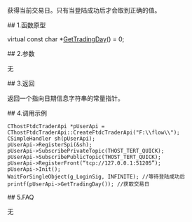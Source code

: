 <p>获得当前交易日。只有当登陆成功后才会取到正确的值。</p>
<span class="anchor" id="c2e310e3-f4df-4efc-a84d-a3a60186a61d"></span>
## 1.函数原型
<p>virtual const char *<a href="../../../HQJK/CTHOSTFTDCMDAPI/GETTRADINGDAY/">GetTradingDay</a>() = 0;</p>
<span class="anchor" id="4d03f5b0-4717-478d-9521-b13ca97c63cc"></span>
## 2.参数
<p>无</p>
<span class="anchor" id="5915f5aa-a763-4060-a04d-20f447560bfa"></span>
## 3.返回
<p>返回一个指向日期信息字符串的常量指针。</p>
<span class="anchor" id="ec24ca4d-1f4b-4bd1-a03d-14aa167b042e"></span>
## 4.调用示例
<pre><code>CThostFtdcTraderApi *pUserApi = CThostFtdcTraderApi::CreateFtdcTraderApi("F:\\flow\\");
CSimpleHandler sh(pUserApi);
pUserApi-&gt;RegisterSpi(&amp;sh);
pUserApi-&gt;SubscribePrivateTopic(THOST_TERT_QUICK);
pUserApi-&gt;SubscribePublicTopic(THOST_TERT_QUICK);
pUserApi-&gt;RegisterFront(“tcp://127.0.0.1:51205”);
pUserApi-&gt;Init();
WaitForSingleObject(g_LoginSig, INFINITE); //等待登陆成功后
printf(pUserApi-&gt;GetTradingDay()); //获取交易日
</code></pre>
<span class="anchor" id="1d2ba1b3-fdcd-4b35-ae0d-9bfa41b64b8c"></span>
## 5.FAQ
<p>无</p>
